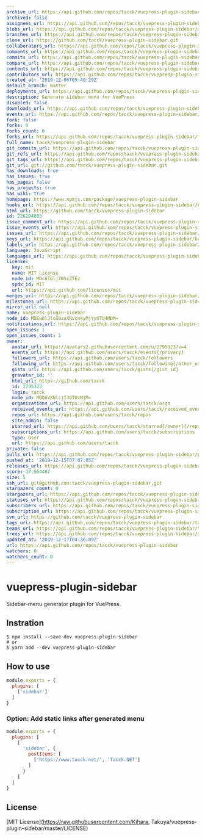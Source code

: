```yaml
---
archive_url: https://api.github.com/repos/tacck/vuepress-plugin-sidebar/{archive_format}{/ref}
archived: false
assignees_url: https://api.github.com/repos/tacck/vuepress-plugin-sidebar/assignees{/user}
blobs_url: https://api.github.com/repos/tacck/vuepress-plugin-sidebar/git/blobs{/sha}
branches_url: https://api.github.com/repos/tacck/vuepress-plugin-sidebar/branches{/branch}
clone_url: https://github.com/tacck/vuepress-plugin-sidebar.git
collaborators_url: https://api.github.com/repos/tacck/vuepress-plugin-sidebar/collaborators{/collaborator}
comments_url: https://api.github.com/repos/tacck/vuepress-plugin-sidebar/comments{/number}
commits_url: https://api.github.com/repos/tacck/vuepress-plugin-sidebar/commits{/sha}
compare_url: https://api.github.com/repos/tacck/vuepress-plugin-sidebar/compare/{base}...{head}
contents_url: https://api.github.com/repos/tacck/vuepress-plugin-sidebar/contents/{+path}
contributors_url: https://api.github.com/repos/tacck/vuepress-plugin-sidebar/contributors
created_at: '2019-12-06T09:40:29Z'
default_branch: master
deployments_url: https://api.github.com/repos/tacck/vuepress-plugin-sidebar/deployments
description: Generate sidebar menu for VuePress
disabled: false
downloads_url: https://api.github.com/repos/tacck/vuepress-plugin-sidebar/downloads
events_url: https://api.github.com/repos/tacck/vuepress-plugin-sidebar/events
fork: false
forks: 0
forks_count: 0
forks_url: https://api.github.com/repos/tacck/vuepress-plugin-sidebar/forks
full_name: tacck/vuepress-plugin-sidebar
git_commits_url: https://api.github.com/repos/tacck/vuepress-plugin-sidebar/git/commits{/sha}
git_refs_url: https://api.github.com/repos/tacck/vuepress-plugin-sidebar/git/refs{/sha}
git_tags_url: https://api.github.com/repos/tacck/vuepress-plugin-sidebar/git/tags{/sha}
git_url: git://github.com/tacck/vuepress-plugin-sidebar.git
has_downloads: true
has_issues: true
has_pages: false
has_projects: true
has_wiki: true
homepage: https://www.npmjs.com/package/vuepress-plugin-sidebar
hooks_url: https://api.github.com/repos/tacck/vuepress-plugin-sidebar/hooks
html_url: https://github.com/tacck/vuepress-plugin-sidebar
id: 226294803
issue_comment_url: https://api.github.com/repos/tacck/vuepress-plugin-sidebar/issues/comments{/number}
issue_events_url: https://api.github.com/repos/tacck/vuepress-plugin-sidebar/issues/events{/number}
issues_url: https://api.github.com/repos/tacck/vuepress-plugin-sidebar/issues{/number}
keys_url: https://api.github.com/repos/tacck/vuepress-plugin-sidebar/keys{/key_id}
labels_url: https://api.github.com/repos/tacck/vuepress-plugin-sidebar/labels{/name}
language: JavaScript
languages_url: https://api.github.com/repos/tacck/vuepress-plugin-sidebar/languages
license:
  key: mit
  name: MIT License
  node_id: MDc6TGljZW5zZTEz
  spdx_id: MIT
  url: https://api.github.com/licenses/mit
merges_url: https://api.github.com/repos/tacck/vuepress-plugin-sidebar/merges
milestones_url: https://api.github.com/repos/tacck/vuepress-plugin-sidebar/milestones{/number}
mirror_url: null
name: vuepress-plugin-sidebar
node_id: MDEwOlJlcG9zaXRvcnkyMjYyOTQ4MDM=
notifications_url: https://api.github.com/repos/tacck/vuepress-plugin-sidebar/notifications{?since,all,participating}
open_issues: 1
open_issues_count: 1
owner:
  avatar_url: https://avatars2.githubusercontent.com/u/2795323?v=4
  events_url: https://api.github.com/users/tacck/events{/privacy}
  followers_url: https://api.github.com/users/tacck/followers
  following_url: https://api.github.com/users/tacck/following{/other_user}
  gists_url: https://api.github.com/users/tacck/gists{/gist_id}
  gravatar_id: ''
  html_url: https://github.com/tacck
  id: 2795323
  login: tacck
  node_id: MDQ6VXNlcjI3OTUzMjM=
  organizations_url: https://api.github.com/users/tacck/orgs
  received_events_url: https://api.github.com/users/tacck/received_events
  repos_url: https://api.github.com/users/tacck/repos
  site_admin: false
  starred_url: https://api.github.com/users/tacck/starred{/owner}{/repo}
  subscriptions_url: https://api.github.com/users/tacck/subscriptions
  type: User
  url: https://api.github.com/users/tacck
private: false
pulls_url: https://api.github.com/repos/tacck/vuepress-plugin-sidebar/pulls{/number}
pushed_at: '2019-12-15T07:07:05Z'
releases_url: https://api.github.com/repos/tacck/vuepress-plugin-sidebar/releases{/id}
score: 17.564487
size: 5
ssh_url: git@github.com:tacck/vuepress-plugin-sidebar.git
stargazers_count: 0
stargazers_url: https://api.github.com/repos/tacck/vuepress-plugin-sidebar/stargazers
statuses_url: https://api.github.com/repos/tacck/vuepress-plugin-sidebar/statuses/{sha}
subscribers_url: https://api.github.com/repos/tacck/vuepress-plugin-sidebar/subscribers
subscription_url: https://api.github.com/repos/tacck/vuepress-plugin-sidebar/subscription
svn_url: https://github.com/tacck/vuepress-plugin-sidebar
tags_url: https://api.github.com/repos/tacck/vuepress-plugin-sidebar/tags
teams_url: https://api.github.com/repos/tacck/vuepress-plugin-sidebar/teams
trees_url: https://api.github.com/repos/tacck/vuepress-plugin-sidebar/git/trees{/sha}
updated_at: '2019-12-17T04:36:09Z'
url: https://api.github.com/repos/tacck/vuepress-plugin-sidebar
watchers: 0
watchers_count: 0
---
```


# vuepress-plugin-sidebar

Sidebar-menu generator plugin for VuePress.

## Instration

```
$ npm install --save-dev vuepress-plugin-sidebar
# or
$ yarn add --dev vuepress-plugin-sidebar
```

## How to use

``` .vuepress/config.js
module.exports = {
  plugins: [
    ['sidebar']
  ]
}
```

### Option: Add static links after generated menu

``` .vuepress/config.js
module.exports = {
  plugins: [
    [
      'sidebar', {
        postItems: [
          ['https://www.tacck.net/', 'Tacck.NET']
        ]
      }
    ]
  ]
}
```

## License

[MIT License](https://raw.githubusercontent.com/Kihara, Takuya/vuepress-plugin-sidebar/master/LICENSE)

